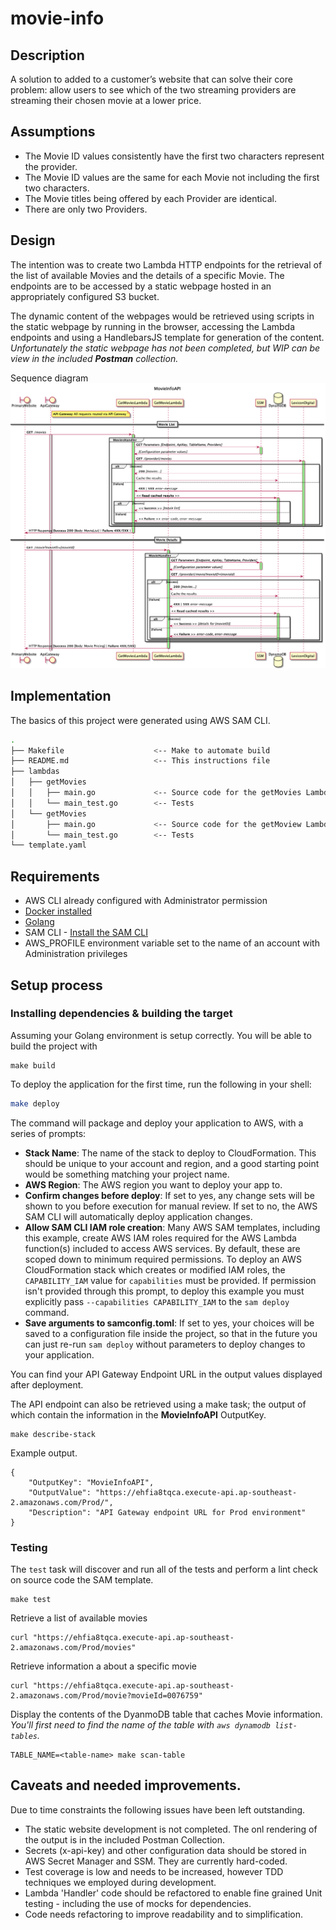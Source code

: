 # movie-info

## Description

A solution to added to a customer’s website that can solve their core problem: allow users to see which of
the two streaming providers are streaming their chosen movie at a lower price.

## Assumptions

* The Movie ID values consistently have the first two characters represent the provider.
* The Movie ID values are the same for each Movie not including the first two characters.
* The Movie titles being offered by each Provider are identical.
* There are only two Providers.

## Design

The intention was to create two Lambda HTTP endpoints for the retrieval of the list of available Movies
and the details of a specific Movie. The endpoints are to be accessed by a static webpage hosted in an
appropriately configured S3 bucket.

The dynamic content of the webpages would be retrieved using scripts in the static webpage by running
in the browser, accessing the Lambda endpoints and using a HandlebarsJS template for generation
of the content. _Unfortunately the static webpage has not been completed, but WIP can be view in the
included **Postman** collection._

Sequence diagram
![movieInfoAPI](/sequence-diagram.png)

## Implementation


The basics of this project were generated using AWS SAM CLI.

```bash
.
├── Makefile                    <-- Make to automate build
├── README.md                   <-- This instructions file
├── lambdas
│   ├── getMovies
│   │   ├── main.go             <-- Source code for the getMovies Lambda function
│   │   └── main_test.go        <-- Tests
│   └── getMovies 
│       ├── main.go             <-- Source code for the getMoview Lambda function
│       └── main_test.go        <-- Tests
└── template.yaml
```

## Requirements

* AWS CLI already configured with Administrator permission
* [Docker installed](https://www.docker.com/community-edition)
* [Golang](https://golang.org)
* SAM CLI - [Install the SAM CLI](https://docs.aws.amazon.com/serverless-application-model/latest/developerguide/serverless-sam-cli-install.html)
* AWS_PROFILE environment variable set to the name of an account with Administration privileges

## Setup process

### Installing dependencies & building the target 

Assuming your Golang environment is setup correctly. You will be able to build the project with
 
```shell
make build
```

To deploy the application for the first time, run the following in your shell:

```bash
make deploy
```

The command will package and deploy your application to AWS, with a series of prompts:

* **Stack Name**: The name of the stack to deploy to CloudFormation. This should be unique to your account and region, and a good starting point would be something matching your project name.
* **AWS Region**: The AWS region you want to deploy your app to.
* **Confirm changes before deploy**: If set to yes, any change sets will be shown to you before execution for manual review. If set to no, the AWS SAM CLI will automatically deploy application changes.
* **Allow SAM CLI IAM role creation**: Many AWS SAM templates, including this example, create AWS IAM roles required for the AWS Lambda function(s) included to access AWS services. By default, these are scoped down to minimum required permissions. To deploy an AWS CloudFormation stack which creates or modified IAM roles, the `CAPABILITY_IAM` value for `capabilities` must be provided. If permission isn't provided through this prompt, to deploy this example you must explicitly pass `--capabilities CAPABILITY_IAM` to the `sam deploy` command.
* **Save arguments to samconfig.toml**: If set to yes, your choices will be saved to a configuration file inside the project, so that in the future you can just re-run `sam deploy` without parameters to deploy changes to your application.

You can find your API Gateway Endpoint URL in the output values displayed after deployment.

The API endpoint can also be retrieved using a make task; the output of which contain the 
information in the **MovieInfoAPI** OutputKey.
```shell
make describe-stack
```

Example output.
```shell
{
    "OutputKey": "MovieInfoAPI",
    "OutputValue": "https://ehfia8tqca.execute-api.ap-southeast-2.amazonaws.com/Prod/",
    "Description": "API Gateway endpoint URL for Prod environment"
}
```

### Testing

The `test` task will discover and run all of the tests and perform a lint check on source code the SAM template.

```shell
make test
```

Retrieve a list of available movies
```shell
curl "https://ehfia8tqca.execute-api.ap-southeast-2.amazonaws.com/Prod/movies"
```

Retrieve information a about a specific movie
```shell
curl "https://ehfia8tqca.execute-api.ap-southeast-2.amazonaws.com/Prod/movie?movieId=0076759" 
```

Display the contents of the DyanmoDB table that caches Movie information. 
_You'll first need to find the name of the table with `aws dynamodb list-tables`._
```shell
TABLE_NAME=<table-name> make scan-table
```

## Caveats and needed improvements.

Due to time constraints the following issues have been left outstanding.

* The static website development is not completed. The onl rendering of the output is in the included Postman Collection.
* Secrets (x-api-key) and other configuration data should be stored in AWS Secret Manager and SSM. They are currently hard-coded.
* Test coverage is low and needs to be increased, however TDD techniques we employed during development.
* Lambda 'Handler' code should be refactored to enable fine grained Unit testing - including the use of mocks for dependencies.
* Code needs refactoring to improve readability and to simplification.
